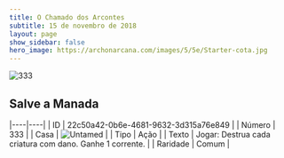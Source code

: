 ```yaml
---
title: O Chamado dos Arcontes
subtitle: 15 de novembro de 2018
layout: page
show_sidebar: false
hero_image: https://archonarcana.com/images/5/5e/Starter-cota.jpg
---
```


![333](https://cdn.keyforgegame.com/media/card_front/pt/341_333_4J9WMP4Q2F2G_pt.png)

## Salve a Manada

|----|----|
| ID | 22c50a42-0b6e-4681-9632-3d315a76e849 |
| Número | 333 |
| Casa | ![Untamed](https://archonarcana.com/images/thumb/b/bd/Untamed.png/22px-Untamed.png "Indomados") |
| Tipo | Ação |
| Texto | Jogar: Destrua cada criatura com dano. Ganhe 1 corrente. |
| Raridade | Comum |
